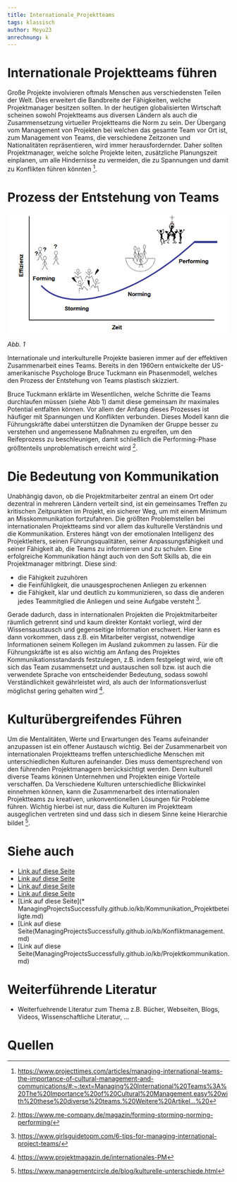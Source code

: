 ```yaml
---
title: Internationale_Projektteams
tags: klassisch
author: Meyu23
anrechnung: k
---
```


# Internationale Projektteams führen

Große Projekte involvieren oftmals Menschen aus verschiedensten Teilen der Welt. Dies erweitert die Bandbreite der Fähigkeiten, welche Projektmanager besitzen sollten. In der heutigen globalisierten Wirtschaft scheinen sowohl Projektteams aus diversen Ländern als auch die Zusammensetzung virtueller Projektteams die Norm zu sein. Der Übergang vom Management von Projekten bei welchen das gesamte Team vor Ort ist, zum Management von Teams, die verschiedene Zeitzonen und Nationalitäten repräsentieren, wird immer herausfordernder. Daher sollten Projektmanager, welche solche Projekte leiten, zusätzliche Planungszeit einplanen, um alle Hindernisse zu vermeiden, die zu Spannungen und damit zu Konflikten führen könnten [^1]. 

# Prozess der Entstehung von Teams


![Beispielabbildung](Internationale_Projektteams/Phasenmodell_Tuckmann.PNG)

*Abb. 1*

Internationale und interkulturelle Projekte basieren immer auf der effektiven Zusammenarbeit eines Teams. Bereits in den 1960ern entwickelte der US-amerikanische Psychologe Bruce Tuckmann ein Phasenmodell, welches den Prozess der Entstehung von Teams plastisch skizziert.

Bruce Tuckmann erklärte im Wesentlichen, welche Schritte die Teams durchlaufen müssen (siehe Abb 1) damit diese gemeinsam ihr maximales Potential entfalten können. Vor allem der Anfang dieses Prozesses ist häufiger mit Spannungen und Konflikten verbunden. Dieses Modell kann die Führungskräfte dabei unterstützen die Dynamiken der Gruppe besser zu verstehen und angemessene Maßnahmen zu ergreifen, um den Reifeprozess zu beschleunigen, damit schließlich die Performing-Phase größtenteils unproblematisch erreicht wird [^2].

# Die Bedeutung von Kommunikation

Unabhängig davon, ob die Projektmitarbeiter zentral an einem Ort oder dezentral in mehreren Ländern verteilt sind, ist ein gemeinsames Treffen zu kritischen Zeitpunkten im Projekt, ein sicherer Weg, um mit einem Minimum an Misskommunikation fortzufahren.
Die größten Problemstellen bei internationalen Projektteams sind vor allem das kulturelle Verständnis und die Kommunikation. Ersteres hängt von der emotionalen Intelligenz des Projektleiters, seinen Führungsqualitäten, seiner Anpassungsfähigkeit und seiner Fähigkeit ab, die Teams zu informieren und zu schulen. Eine erfolgreiche Kommunikation hängt auch von den Soft Skills ab, die ein Projektmanager mitbringt.
Diese sind:
* die Fähigkeit zuzuhören
* die Feinfühligkeit, die unausgesprochenen Anliegen zu erkennen
* die Fähigkeit, klar und deutlich zu kommunizieren, so dass die anderen jedes Teammitglied die Anliegen und seine Aufgabe versteht [^3].

Gerade dadurch, dass in internationalen Projekten die Projektmitarbeiter räumlich getrennt sind und kaum direkter Kontakt vorliegt, wird der Wissensaustausch und gegenseitige Information erschwert. Hier kann es dann vorkommen, dass z.B. ein Mitarbeiter vergisst, notwendige Informationen seinem Kollegen im Ausland zukommen zu lassen. Für die Führungskräfte ist es also wichtig am Anfang des Projektes Kommunikationsstandards festzulegen, z.B. indem festgelegt wird, wie oft sich das Team zusammensetzt und austauschen soll bzw. ist auch die verwendete Sprache von entscheidender Bedeutung, sodass sowohl Verständlichkeit gewährleistet wird, als auch der Informationsverlust möglichst gering gehalten wird [^4].

# Kulturübergreifendes Führen

Um die Mentalitäten, Werte und Erwartungen des Teams aufeinander anzupassen ist ein offener Austausch wichtig. 
Bei der Zusammenarbeit von internationalen Projektteams treffen unterschiedliche Menschen mit unterschiedlichen Kulturen aufeinander. Dies muss dementsprechend von den führenden Projektmanagern berücksichtigt werden.  Denn kulturell diverse Teams können Unternehmen und Projekten einige Vorteile verschaffen. 
Da Verschiedene Kulturen unterschiedliche Blickwinkel einnehmen können, kann die Zusammenarbeit des internationalen Projektteams zu kreativen, unkonventionellen Lösungen für Probleme führen. Wichtig hierbei ist nur, dass die Kulturen im Projektteam ausgeglichen vertreten sind und dass sich in diesem Sinne keine Hierarchie bildet [^5].



# Siehe auch

* [Link auf diese Seite](ManagingProjectsSuccessfully.github.io/kb/Digitale_Kommunikation.md)
* [Link auf diese Seite](ManagingProjectsSuccessfully.github.io/kb/Herausforderungen_bei_internationalen_Projekten.md)
* [Link auf diese Seite](ManagingProjectsSuccessfully.github.io/kb/Internationale_Projektsteuerung.md)
* [Link auf diese Seite](ManagingProjectsSuccessfully.github.io/kb/Klassische_Missverstaendnisse.md)
* [Link auf diese Seite](* ManagingProjectsSuccessfully.github.io/kb/Kommunikation_Projektbeteiligte.md)
* [Link auf diese Seite(ManagingProjectsSuccessfully.github.io/kb/Konfliktmanagement.md)
* [Link auf diese Seite(ManagingProjectsSuccessfully.github.io/kb/Projektkommunikation.md)


# Weiterführende Literatur

* Weiterfuehrende Literatur zum Thema z.B. Bücher, Webseiten, Blogs, Videos, Wissenschaftliche Literatur, ...

# Quellen

[^1]: https://www.projecttimes.com/articles/managing-international-teams-the-importance-of-cultural-management-and-communications/#:~:text=Managing%20International%20Teams%3A%20The%20Importance%20of%20Cultural%20Management,easy%20with%20these%20diverse%20teams.%20Weitere%20Artikel...%20
[^2]: https://www.me-company.de/magazin/forming-storming-norming-performing/ 
[^3]: https://www.girlsguidetopm.com/6-tips-for-managing-international-project-teams/
[^4]: https://www.projektmagazin.de/internationales-PM
[^5]: https://www.managementcircle.de/blog/kulturelle-unterschiede.html
[^6]: https://www.managementcircle.de/blog/internationale-projektteams.html

